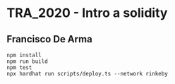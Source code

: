 # TRA_2020 - Intro a solidity
## Francisco De Arma
```
npm install
npm run build
npm test
npx hardhat run scripts/deploy.ts --network rinkeby
```
